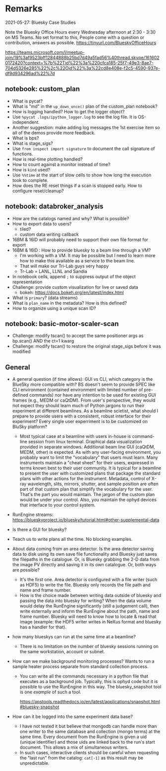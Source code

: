 # Remarks

2021-05-27: Bluesky Case Studies

Note the Bluesky Office Hours every Wednesday afternoon at 2:30 - 3:30 on MS Teams.  No set format to this, People come with a question or contribution, answers as possible.
https://tinyurl.com/BlueskyOfficeHours

https://teams.microsoft.com/l/meetup-join/19%3af9523bff12844888b25bd7d49a5fad56%40thread.skype/1616020172420?context=%7b%22Tid%22%3a%220cfca185-25f7-49e3-8ae7-704d5326e285%22%2c%22Oid%22%3a%22cd8e408e-f2c5-4590-937e-df9d934296ad%22%7d

## notebook: custom_plan

- What is pycat?
- What is "md" in the `up_down_once()` plan of the custom_plan notebook?
- How is logging handled?  How to get the logger object?
- Use `%pycat .logs/ipython_logger.log` to see the log file. It is OS-independent.
- Another suggestion: make adding log messages the 1st exercise item so all of the demos provide more feedback.
- What is bps?
- What is stage_sigs?
- Use `from inspect import signature` to document the call signature of functions.
- How is real-time plotting handled?
- How to count against a monitor instead of time?
- How is `kind` used?
- Use `%%time` at the start of slow cells to show how long the execution took to complete.
- How does the RE reset things if a scan is stopped early. How to configure reset/cleanup?

## notebook: databroker_analysis

- How are the catalogs named and why?  What is possible?
- How to export data to users?
  - tiled?
  - custom data writing callback
- 16BM & 16ID will probably need to support their own file format for export
- 16BM & 16ID : How to provide bluesky to a beam line through a VM?
  - I'm working with a VM.  It may be possible but I need to learn more how to make this available as a service to the beam line.
  - That will make our Tri-Lab guys very happy
  - Tr-Lab = LANL, LLNL and Sandia
- In notebook cells, append `;` to suppress output of the object representation
- Challenge: provide custom visualization for live or saved data
  - bokeh: https://docs.bokeh.org/en/latest/index.html
- What is `primary`?  (data streams)
- What is `plan_name` in the metadata?  How is this defined?
- How to organize using a unique scan ID?

## notebook: basic-motor-scaler-scan

- Challenge: modify tscan() to accept the same positioner args as bp.scan() AND the ct=1 kwarg
- Challenge: modify tscan() to restore the original stage_sigs before it was modified

## General

- A general question (if time allows): GUI vs CLI, which category is the BlueSky more compatible with? BS doesn't seem to provide SPEC like CLI environment (contained environment with limited number of pre-defined commands) nor have any intention to be used for existing GUI frames (e.g., MEDM or caQtDM). From user's perspective, they would not expect they should learn much of Python jargons to run their experiment at different beamlines. As a beamline scietist, what should I prepare to provide users with a consistent, robust interface for their experiment? Every single user experriment is to be customized on BluSky platform?

    - Most typical case at a beamline with users in-house is command-line session from linux terminal.  Graphical data visualization provided in separate windows.  Additional beam line GUI (caQtDM, MEDM, other) is expected.  As with any user-facing environment, you probably want to limit the "vocabulary" that users must learn.  Many instruments maintain a "cheat sheet" for their users, expressed in terms known best to their user community.  It is typical for a beamline to present the user with customized plans that package the standard plans with other actions for the instrument.  Metadata, control of X-ray wavelength, slits, mirrors, shutter, and sample position are often part of that custom plan that simplify the vocabulary for the user.  That's the part you would maintain.  The jargon of the custom plan would be under your control.  Also, you maintain the ophyd devices that interface to your control system.

- RunEngine streams: https://blueskyproject.io/bluesky/tutorial.html#other-supplemental-data
- Is there a GUI for bluesky?
- Teach us to write plans all the time.  No blocking examples.

- About data coming from an area detector. Is the area detector saving data to disk using its own save file functionality and Bluesky just saves the filepaths in the catalogue. Or, is Bluesky grabbing the 2-D data from the image PV directly and saving it in its own catalogue. Or, both ways are possible?
  - It's the first one.  Area detector is configured with a file writer (such as HDF5) to write the file.  Bluesky only records the file path and name and frame number.
  - How is the choice made between writing data outside of bluesky and passing the data into bluesky for writing?  When the data volume would delay the RunEngine significantly (still a judgement call), then write externally and inform the RunEngine about the path, name and frame number.  Bluesky will need to know how to locate & read that image (example: the HDF5 writer writes in NeXus format and bluesky has a handler for that).
- how many blueskys can run at  the same time at a beamline? 
  - There is no limitation on the number of bluesky sessions running on the same workstation, account or subnet.
- How can we make background monitoring processes?  Wants to run a sample heater process separate from standard collection process.
  - You can write all the commands necessary in a python file that executes as a background job.  Typically, this is ophyd code but it is possible to use the RunEngine in this way.  The bluesky_snapshot tool is one _example_ of such a tool.

    https://apstools.readthedocs.io/en/latest/applications/snapshot.html#bluesky-snapshot

- How can it be logged into the same experiment data base?
  - I have not tested it but believe that mongodb can handle more than one writer to the same database and collection (mongo terms) at the same time.  Every document from the RunEngine is given a uid (unique identifier) and those uids are linked back to the run's start document.  This allows a mix of simultaneous writers.
  - In such cases, interactive clients should be careful when requesting the "last run" from the catalog: `cat[-1]` as this result may be unpredictable.

